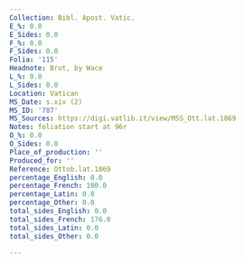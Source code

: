 ```yaml
---
Collection: Bibl. Apost. Vatic.
E_%: 0.0
E_Sides: 0.0
F_%: 0.0
F_Sides: 0.0
Folia: '115'
Headnote: Brut, by Wace
L_%: 0.0
L_Sides: 0.0
Location: Vatican
MS_Date: s.xiv (2)
MS_ID: '787'
MS_Sources: https://digi.vatlib.it/view/MSS_Ott.lat.1869
Notes: foliation start at 96r
O_%: 0.0
O_Sides: 0.0
Place_of_production: ''
Produced_for: ''
Reference: Ottob.lat.1869
percentage_English: 0.0
percentage_French: 100.0
percentage_Latin: 0.0
percentage_Other: 0.0
total_sides_English: 0.0
total_sides_French: 176.0
total_sides_Latin: 0.0
total_sides_Other: 0.0

---
```

